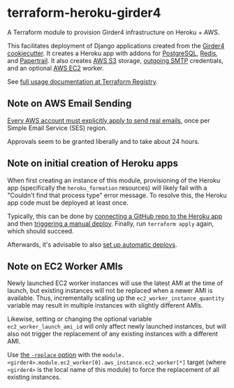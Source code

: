 # terraform-heroku-girder4
A Terraform module to provision Girder4 infrastructure on Heroku + AWS.

This facilitates deployment of Django applications created from the
[Girder4 cookiecutter](https://github.com/girder/cookiecutter-girder-4).
It creates a Heroku app with addons for
[PostgreSQL](https://elements.heroku.com/addons/heroku-postgresql),
[Redis](https://elements.heroku.com/addons/heroku-redis),
and [Papertrail](https://elements.heroku.com/addons/papertrail).
It also creates
[AWS S3](https://aws.amazon.com/s3/) storage,
[outgoing SMTP](https://aws.amazon.com/ses/) credentials,
and an optional [AWS EC2](https://aws.amazon.com/ec2/) worker.

See [full usage documentation at Terraform Registry](https://registry.terraform.io/modules/girder/girder4/heroku).

## Note on AWS Email Sending
[Every AWS account must explicitly apply to send real emails](https://docs.aws.amazon.com/ses/latest/DeveloperGuide/request-production-access.html),
once per Simple Email Service (SES) region.

Approvals seem to be granted liberally and to take about 24 hours.

## Note on initial creation of Heroku apps
When first creating an instance of this module, provisioning of the Heroku app
(specifically the `heroku_formation` resources) will likely fail with a
"Couldn't find that process type" error message. To resolve this, the Heroku app
code must be deployed at least once.

Typically, this can be done by
[connecting a GitHub repo to the Heroku app](https://devcenter.heroku.com/articles/github-integration#enabling-github-integration)
and then
[triggering a manual deploy](https://devcenter.heroku.com/articles/github-integration#manual-deploys).
Finally, run `terraform apply` again, which should succeed.

Afterwards, it's advisable to also
[set up automatic deploys](https://devcenter.heroku.com/articles/github-integration#automatic-deploys).

## Note on EC2 Worker AMIs
Newly launched EC2 worker instances will use the latest AMI at the time of launch, but
existing instances will not be replaced when a newer AMI is available. Thus, incrementally scaling
up the `ec2_worker_instance_quantity` variable may result in multiple instances with slightly
different AMIs.

Likewise, setting or changing the optional variable `ec2_worker_launch_ami_id` will only affect
newly launched instances, but will also not trigger the replacement of any existing instances with
a different AMI.

Use [the `-replace` option](https://developer.hashicorp.com/terraform/cli/commands/plan#replace-address)
with the `module.<girder4>.module.ec2_worker[0].aws_instance.ec2_worker[*]` target (where
`<girder4>` is the local name of this module) to force the replacement of all existing instances.
